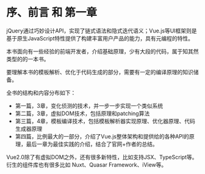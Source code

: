 # 序、前言 和 第一章

jQuery通过巧妙设计API，实现了链式语法和隐式迭代语义；Vue.js等UI框架则是基于原生JavaScript特性提供了构建丰富用户产品的能力，具有元编程的特性。

本书面向有一些经验的前端开发者，介绍基础原理，少有大段的代码，属于知其然类型的的一本书。

要理解本书的模板解析、优化于代码生成的部分，需要有一定的编译原理的知识储备。

全书的结构和内容分布如下：

- 第一篇，3章，变化侦测的技术，并一步一步实现一个类似系统
- 第二篇，3章，虚拟DOM技术，包括原理和patching算法
- 第三篇，4章，模板编译技术，包括模板解析器实现原理、优化器原理、代码生成器原理
- 第四篇，比例最大的一部分，介绍了Vue.js整体架构和提供给的各种API的原理，最后一章为最佳实践的介绍，结合了官网+作者的总结。

Vue2.0除了有虚拟DOM之外，还有很多新特性，比如支持JSX、TypeScript等。衍生的组件库也有很多比如 Nuxt、Quasar Framework、iView等。